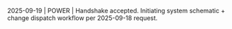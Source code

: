 ﻿2025-09-19 | POWER | Handshake accepted. Initiating system schematic + change dispatch workflow per 2025-09-18 request.
